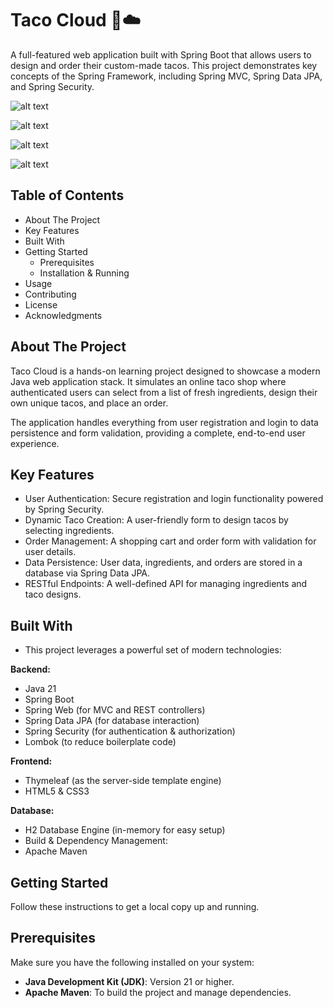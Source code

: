 # Taco Cloud 🌮☁️
A full-featured web application built with Spring Boot that allows users to design and order their custom-made tacos. This project demonstrates key concepts of the Spring Framework, including Spring MVC, Spring Data JPA, and Spring Security.

![alt text](https://img.shields.io/badge/License-MIT-yellow.svg)

![alt text](https://img.shields.io/badge/Java-11+-orange.svg)

![alt text](https://img.shields.io/badge/Spring_Boot-2.5.4-brightgreen.svg)

![alt text](https://img.shields.io/badge/Built_with-Maven-blue.svg)

## Table of Contents
- About The Project
- Key Features
- Built With
- Getting Started
  - Prerequisites
  - Installation & Running
- Usage
- Contributing
- License
- Acknowledgments

## About The Project
Taco Cloud is a hands-on learning project designed to showcase a modern Java web application stack. It simulates an online taco shop where authenticated users can select from a list of fresh ingredients, design their own unique tacos, and place an order.

The application handles everything from user registration and login to data persistence and form validation, providing a complete, end-to-end user experience.

## Key Features
- User Authentication: Secure registration and login functionality powered by Spring Security.
- Dynamic Taco Creation: A user-friendly form to design tacos by selecting ingredients.
- Order Management: A shopping cart and order form with validation for user details.
- Data Persistence: User data, ingredients, and orders are stored in a database via Spring Data JPA.
- RESTful Endpoints: A well-defined API for managing ingredients and taco designs.

## Built With
- This project leverages a powerful set of modern technologies:

**Backend:**
- Java 21
- Spring Boot
- Spring Web (for MVC and REST controllers)
- Spring Data JPA (for database interaction)
- Spring Security (for authentication & authorization)
- Lombok (to reduce boilerplate code)

**Frontend:**
- Thymeleaf (as the server-side template engine)
- HTML5 & CSS3

**Database:**
- H2 Database Engine (in-memory for easy setup)
- Build & Dependency Management:
- Apache Maven

## Getting Started
Follow these instructions to get a local copy up and running.

## Prerequisites
Make sure you have the following installed on your system:

- **Java Development Kit (JDK)**: Version 21 or higher.
- **Apache Maven**: To build the project and manage dependencies.
